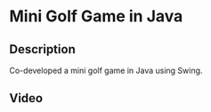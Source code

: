 # Mini Golf Game in Java

## Description
Co-developed a mini golf game in Java using Swing.

## Video


